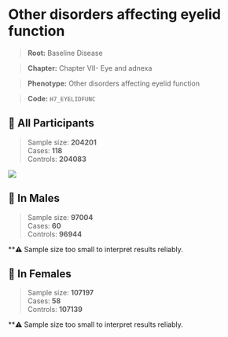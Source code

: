 # Other disorders affecting eyelid function

> **Root:** Baseline Disease  

> **Chapter:** Chapter VII- Eye and adnexa  

> **Phenotype:** Other disorders affecting eyelid function  

> **Code:** `H7_EYELIDFUNC`

## 🧪 All Participants  
> Sample size: **204201**  
> Cases: **118**  
> Controls: **204083**
<img src="/Disease/Figures/ALL/Incidence/H7_EYELIDFUNC.png"/>
<CsvTable src="/Disease/Data/ALL/Incidence/COX_H7_EYELIDFUNC.csv" label="🔍 View full results" />

## 👨 In Males  
> Sample size: **97004**  
> Cases: **60**  
> Controls: **96944**

**⚠️ Sample size too small to interpret results reliably.


## 👩 In Females  
> Sample size: **107197**  
> Cases: **58**  
> Controls: **107139**

**⚠️ Sample size too small to interpret results reliably.

